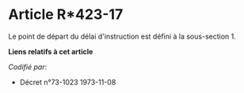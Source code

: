 # Article R*423-17

Le point de départ du délai d'instruction est défini à la sous-section 1.

**Liens relatifs à cet article**

_Codifié par_:

  - Décret n°73-1023 1973-11-08
